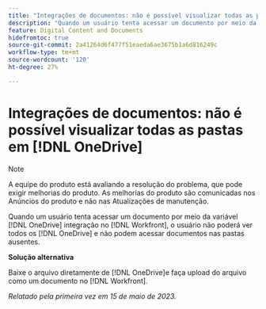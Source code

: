 ```yaml
---
title: "Integrações de documentos: não é possível visualizar todas as pastas no OneDrive"
description: "Quando um usuário tenta acessar um documento por meio da integração do OneDrive no Workfront, ele não pode ver todas as pastas do OneDrive e não pode acessar documentos nas pastas ausentes."
feature: Digital Content and Documents
hidefromtoc: true
source-git-commit: 2a41264d6f477f51eaeda6ae3675b1a6d816249c
workflow-type: tm+mt
source-wordcount: '120'
ht-degree: 27%

---
```



# Integrações de documentos: não é possível visualizar todas as pastas em [!DNL OneDrive]

>[!NOTE]
>
>A equipe do produto está avaliando a resolução do problema, que pode exigir melhorias do produto. As melhorias do produto são comunicadas nos Anúncios do produto e não nas Atualizações de manutenção.

Quando um usuário tenta acessar um documento por meio da variável [!DNL OneDrive] integração no [!DNL Workfront], o usuário não poderá ver todos os [!DNL OneDrive] e não podem acessar documentos nas pastas ausentes.

**Solução alternativa**

Baixe o arquivo diretamente de [!DNL OneDrive]e faça upload do arquivo como um documento no [!DNL Workfront].

_Relatado pela primeira vez em 15 de maio de 2023._

